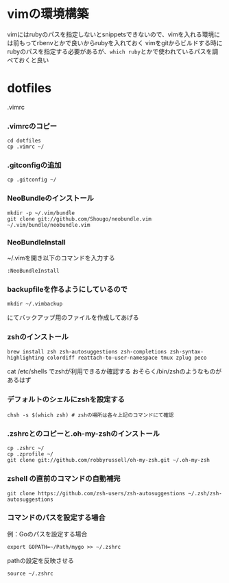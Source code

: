 # vimの環境構築
vimにはrubyのパスを指定しないとsnippetsできないので、vimを入れる環境には前もってrbenvとかで良いからrubyを入れておく
vimをgitからビルドする時にrubyのパスを指定する必要があるが、`which ruby`とかで使われているパスを調べておくと良い

# dotfiles
.vimrc
### .vimrcのコピー
```
cd dotfiles
cp .vimrc ~/
```

### .gitconfigの追加
```
cp .gitconfig ~/
```

### NeoBundleのインストール
```
mkdir -p ~/.vim/bundle
git clone git://github.com/Shougo/neobundle.vim ~/.vim/bundle/neobundle.vim
```
### NeoBundleInstall
~/.vimを開き以下のコマンドを入力する
```
:NeoBundleInstall
```
### backupfileを作るようにしているので
```
mkdir ~/.vimbackup
```
にてバックアップ用のファイルを作成してあげる

### zshのインストール
```
brew install zsh zsh-autosuggestions zsh-completions zsh-syntax-highlighting colordiff reattach-to-user-namespace tmux zplug peco
```
cat /etc/shells でzshが利用できるか確認する
おそらく/bin/zshのようなものがあるはず
### デフォルトのシェルにzshを設定する
```
chsh -s $(which zsh) # zshの場所は各々上記のコマンドにて確認
```

### .zshrcとのコピーと.oh-my-zshのインストール
```
cp .zshrc ~/
cp .zprofile ~/
git clone git://github.com/robbyrussell/oh-my-zsh.git ~/.oh-my-zsh
```

### zshell の直前のコマンドの自動補完
```
git clone https://github.com/zsh-users/zsh-autosuggestions ~/.zsh/zsh-autosuggestions
```


### コマンドのパスを設定する場合
例：Goのパスを設定する場合
```
export GOPATH=~/Path/mygo >> ~/.zshrc
```
pathの設定を反映させる
```
source ~/.zshrc
```
